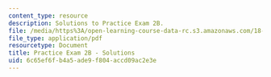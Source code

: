 ```yaml
---
content_type: resource
description: Solutions to Practice Exam 2B.
file: /media/https%3A/open-learning-course-data-rc.s3.amazonaws.com/18-02-multivariable-calculus-fall-2007/6c65ef6fb4a5ade9f804accd09ac2e3e_prac2bsol.pdf
file_type: application/pdf
resourcetype: Document
title: Practice Exam 2B - Solutions
uid: 6c65ef6f-b4a5-ade9-f804-accd09ac2e3e
---
```

